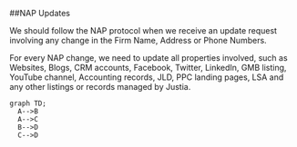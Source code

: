 ##NAP Updates

We should follow the NAP protocol when we receive an update request involving any change in the Firm Name, Address or Phone Numbers.

For every NAP change, we need to update all properties involved, such as Websites, Blogs, CRM accounts, Facebook, Twitter, LinkedIn, GMB listing, YouTube channel, Accounting records, JLD, PPC landing pages, LSA and any other listings or records managed by Justia.

```mermaid
graph TD;
  A-->B
  A-->C
  B-->D
  C-->D
```